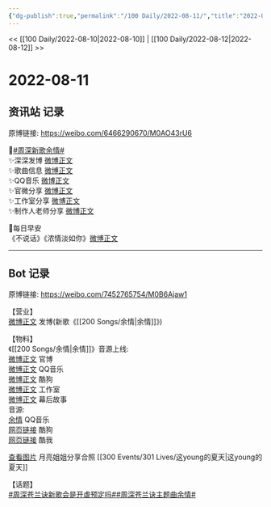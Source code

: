 ```yaml
---
{"dg-publish":true,"permalink":"/100 Daily/2022-08-11/","title":"2022-08-11","created":"2022-12-07T15:55:30.000+08:00","updated":"2023-01-09T17:24:39.292+08:00"}
---
```



<< [[100 Daily/2022-08-10\|2022-08-10]] | [[100 Daily/2022-08-12\|2022-08-12]] >>

# 2022-08-11

## 资讯站 记录

原博链接: https://weibo.com/6466290670/M0AO43rU6

🌟[#周深新歌余情#](https://s.weibo.com/weibo?q=%23%E5%91%A8%E6%B7%B1%E6%96%B0%E6%AD%8C%E4%BD%99%E6%83%85%23)  
✨深深发博 [微博正文](https://m.weibo.cn/6466290670/4801223024971190)  
✨歌曲信息 [微博正文](https://m.weibo.cn/6466290670/4801220822435788)  
✨QQ音乐 [微博正文](https://m.weibo.cn/6466290670/4801219560998692)  
✨官微分享 [微博正文](https://m.weibo.cn/6466290670/4801222215205912)  
✨工作室分享 [微博正文](https://m.weibo.cn/6466290670/4801224593900436)  
✨制作人老师分享 [微博正文](https://m.weibo.cn/6770064611/4801232952623852)

🌟每日早安  
《不说话》《浓情淡如你》[微博正文](https://m.weibo.cn/6466290670/4801206969175268)

---
## Bot 记录

原博链接: https://weibo.com/7452765754/M0B6Ajaw1

【营业】  
[微博正文](https://m.weibo.cn/1736988591/4801221279617324) 发博(新歌《[[200 Songs/余情\|余情]]》)

【物料】  
《[[200 Songs/余情\|余情]]》音源上线:  
[微博正文](https://m.weibo.cn/7259918671/4801218452395062) 官博  
[微博正文](https://m.weibo.cn/2169129705/4801218700642139) QQ音乐  
[微博正文](https://m.weibo.cn/1665103091/4801219316681038) 酷狗  
[微博正文](https://m.weibo.cn/7478855230/4801222407619736) 工作室  
[微博正文](https://m.weibo.cn/6770064611/4801232952623852) 幕后故事  
音源:  
[余情](https://weibo.cn/sinaurl?u=https%3A%2F%2Fi.y.qq.com%2Fv8%2Fplaysong.html%3Fsongid%3D370388114%26source%3Dyqq%26ADTAG%3Dhz_wb_sf%26channelId%3D10081987) QQ音乐  
[网页链接](https://weibo.cn/sinaurl?u=https%3A%2F%2Ft4.kugou.com%2Fsong.html%3Fid%3DU1qK8fzCV3) 酷狗  
[网页链接](https://weibo.cn/sinaurl?u=http%3A%2F%2Fm.kuwo.cn%2Fnewh5app%2Fplay_detail%2F232495421) 酷我

[查看图片](https://wx3.sinaimg.cn/large/0088n2Pggy1h5399w7yt2j30u01hdwj4.jpg) 月亮姐姐分享合照 [[300 Events/301 Lives/这young的夏天\|这young的夏天]]

【话题】  
[#周深苍兰诀新歌会是开虐预定吗#](https://s.weibo.com/weibo?q=%23%E5%91%A8%E6%B7%B1%E8%8B%8D%E5%85%B0%E8%AF%80%E6%96%B0%E6%AD%8C%E4%BC%9A%E6%98%AF%E5%BC%80%E8%99%90%E9%A2%84%E5%AE%9A%E5%90%97%23)[#周深苍兰诀主题曲余情#](https://s.weibo.com/weibo?q=%23%E5%91%A8%E6%B7%B1%E8%8B%8D%E5%85%B0%E8%AF%80%E4%B8%BB%E9%A2%98%E6%9B%B2%E4%BD%99%E6%83%85%23)
